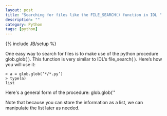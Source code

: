 ```yaml
---
layout: post
title: "Searching for files like the FILE_SEARCH() function in IDL "
description: ""
category: Python
tags: [python]
---
```

{% include JB/setup %}

One easy way to search for files is to make use of the python procedure glob.glob( ). This function is very similar to IDL’s file_search( ). Here’s how you will use it: 

	> a = glob.glob(‘*/*.py’)
	> type(a)
	list 

Here's a general form of the procedure:
 	glob.glob('<fullpath><pattern>' 

Note that because you can store the information as a list, we can manipulate the list later as needed. 